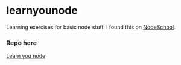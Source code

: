 # learnyounode
Learning exercises for basic node stuff. I found this on [NodeSchool](https://nodeschool.io).

### Repo here
[Learn you node](https://github.com/workshopper/learnyounode)
